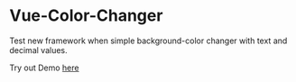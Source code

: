 # <h1>Vue-Color-Changer</h1>

Test new framework when simple background-color changer with text and decimal values.

Try out Demo  [here](https://larsnihlmark.github.io/VueColorChanger/)
